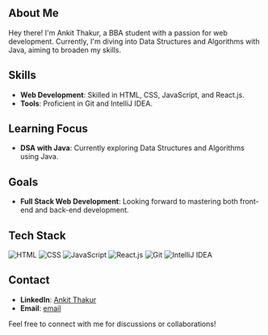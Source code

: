 

## About Me
Hey there! I'm Ankit Thakur, a BBA student with a passion for web development. Currently, I'm diving into Data Structures and Algorithms with Java, aiming to broaden my skills.

## Skills
- **Web Development**: Skilled in HTML, CSS, JavaScript, and React.js.
- **Tools**: Proficient in Git and IntelliJ IDEA.
  
## Learning Focus
- **DSA with Java**: Currently exploring Data Structures and Algorithms using Java.

## Goals
- **Full Stack Web Development**: Looking forward to mastering both front-end and back-end development.

## Tech Stack
![HTML](https://img.shields.io/badge/-HTML-E34F26?style=flat-square&logo=html5&logoColor=white)
![CSS](https://img.shields.io/badge/-CSS-1572B6?style=flat-square&logo=css3&logoColor=white)
![JavaScript](https://img.shields.io/badge/-JavaScript-F7DF1E?style=flat-square&logo=javascript&logoColor=black)
![React.js](https://img.shields.io/badge/-React.js-61DAFB?style=flat-square&logo=react&logoColor=black)
![Git](https://img.shields.io/badge/-Git-F05032?style=flat-square&logo=git&logoColor=white)
![IntelliJ IDEA](https://img.shields.io/badge/-IntelliJ%20IDEA-000000?style=flat-square&logo=intellij-idea&logoColor=white)

## Contact
- **LinkedIn**: [Ankit Thakur](https://www.linkedin.com/in/ankit-thakur)
- **Email**: [email](thakurankit13197@gmail.com)

Feel free to connect with me for discussions or collaborations!
